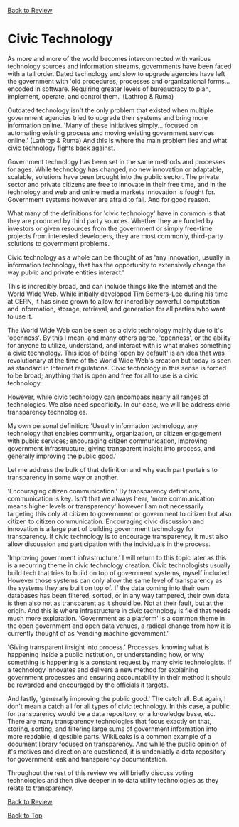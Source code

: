 [Back to Review](../SR-WorkingReview-25072017-jmb.md)

# Civic Technology
As more and more of the world becomes interconnected with various technology sources and information streams, governments have been faced with a tall order. Dated technology and slow to upgrade agencies have left the government with 'old procedures, processes and organizational forms... encoded in software. Requiring greater levels of bureaucracy to plan, implement, operate, and control them.' (Lathrop & Ruma)

Outdated technology isn't the only problem that existed when multiple government agencies tried to upgrade their systems and bring more information online. 'Many of these initiatives simply... focused on automating existing process and moving existing government services online.' (Lathrop & Ruma) And this is where the main problem lies and what civic technology fights back against.

Government technology has been set in the same methods and processes for ages. While technology has changed, no new innovation or adaptable, scalable, solutions have been brought into the public sector. The private sector and private citizens are free to innovate in their free time, and in the technology and web and online media markets innovation is fought for. Government systems however are afraid to fail. And for good reason.

What many of the definitions for 'civic technology' have in common is that they are produced by third party sources. Whether they are funded by investors or given resources from the government or simply free-time projects from interested developers, they are most commonly, third-party solutions to government problems.

Civic technology as a whole can be thought of as 'any innovation, usually in information technology, that has the opportunity to extensively change the way public and private entities interact.'

This is incredibly broad, and can include things like the Internet and the World Wide Web. While initially developed Tim Berners-Lee during his time at CERN, it has since grown to allow for incredibly powerful computation and information, storage, retrieval, and generation for all parties who want to use it.

The World Wide Web can be seen as a civic technology mainly due to it's 'openness'. By this I mean, and many others agree, 'openness', or the ability for anyone to utilize, understand, and interact with is what makes something a civic technology. This idea of being 'open by default' is an idea that was revolutionary at the time of the World Wide Web's creation but today is seen as standard in Internet regulations. Civic technology in this sense is forced to be broad; anything that is open and free for all to use is a civic technology.

However, while civic technology can encompass nearly all ranges of technologies. We also need specificity. In our case, we will be address civic transparency technologies.

My own personal definition: 'Usually information technology, any technology that enables community, organization, or citizen engagement with public services; encouraging citizen communication, improving government infrastructure, giving transparent insight into process, and generally improving the public good.'

Let me address the bulk of that definition and why each part pertains to transparency in some way or another.

'Encouraging citizen communication.' By transparency definitions, communication is key. Isn't that we always hear, 'more communication means higher levels or transparency' however I am not necessarily targeting this only at citizen to government or government to citizen but also citizen to citizen communication. Encouraging civic discussion and innovation is a large part of building government technology for transparency. If civic technology is to encourage transparency, it must also allow discussion and participation with the individuals in the process.

'Improving government infrastructure.' I will return to this topic later as this is a recurring theme in civic technology creation. Civic technologists usually build tech that tries to build on top of government systems, myself included. However those systems can only allow the same level of transparency as the systems they are built on top of. If the data coming into their own databases has been filtered, sorted, or in any way tampered, their own data is then also not as transparent as it should be. Not at their fault, but at the origin. And this is where infrastructure in civic technology is field that needs much more exploration. 'Government as a platform' is a common theme in the open government and open data venues, a radical change from how it is currently thought of as 'vending machine government.'

'Giving transparent insight into process.' Processes, knowing what is happening inside a public institution, or understanding how, or why something is happening is a constant request by many civic technologists. If a technology innovates and delivers a new method for explaining government processes and ensuring accountability in their method it should be rewarded and encouraged by the officials it targets.

And lastly, 'generally improving the public good.' The catch all. But again, I don't mean a catch all for all types of civic technology. In this case, a public for transparency would be a data repository, or a knowledge base, etc. There are many transparency technologies that focus exactly on that, storing, sorting, and filtering large sums of government information into more readable, digestible parts. WikiLeaks is a common example of a document library focused on transparency. And while the public opinion of it's motives and direction are questioned, it is undeniably a data repository for government leak and transparency documentation.

Throughout the rest of this review we will briefly discuss voting technologies and then dive deeper in to data utility technologies as they relate to transparency.

[Back to Review](../../SR-WorkingReview-25072017-jmb.md)

[Back to Top](#civic-technology)
